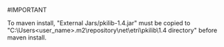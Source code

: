#IMPORTANT

To maven install, "External Jars/pkilib-1.4.jar" must be copied to "C:\Users\<user_name>\.m2\repository\net\etri\pkilib\1.4 directory" before maven install.
